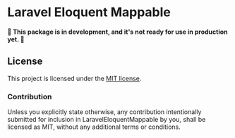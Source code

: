 # Laravel Eloquent Mappable

**🚧 This package is in development, and it's not ready for use in production yet. 🚧**

## License

This project is licensed under the [MIT license](https://github.com/Bored-Programmers/laravel-eloquent-mappable/blob/main/LICENSE.md).

### Contribution

Unless you explicitly state otherwise, any contribution intentionally submitted
for inclusion in LaravelEloquentMappable by you, shall be licensed as MIT, without any additional
terms or conditions.
